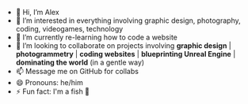 - 👋 Hi, I’m Alex
- 👀 I’m interested in everything involving graphic design, photography, coding, videogames, technology
- 🌱 I’m currently re-learning how to code a website
- 💞️ I’m looking to collaborate on projects involving **graphic design** | **photogrammetry** | **coding websites** | **blueprinting Unreal Engine** | **dominating the world** (in a gentle way)
- 📫 Message me on GitHub for collabs
- 😄 Pronouns: he/him
- ⚡ Fun fact: I'm a fish 🐠

<!---
alcoxocla/alcoxocla is a ✨ special ✨ repository because its `README.md` (this file) appears on your GitHub profile.
You can click the Preview link to take a look at your changes.
--->

